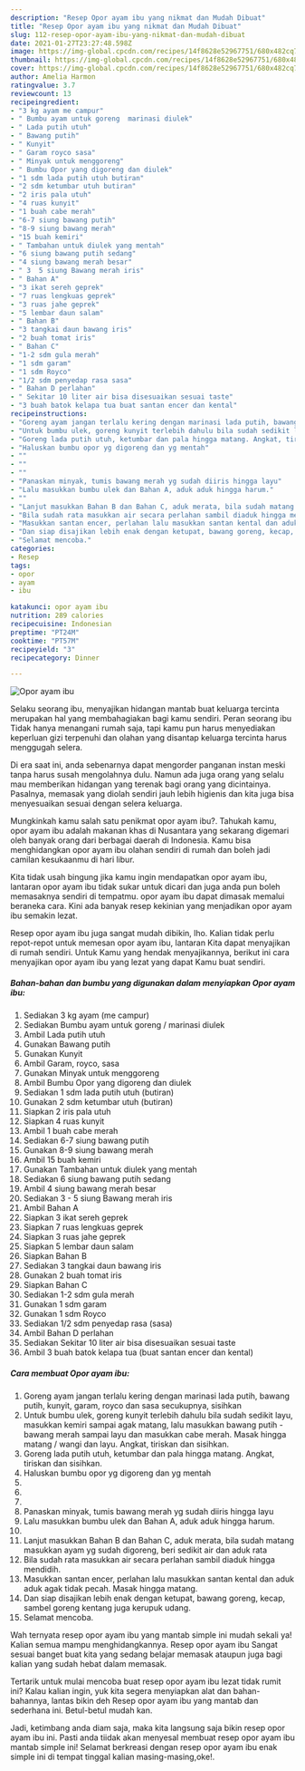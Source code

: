 ```yaml
---
description: "Resep Opor ayam ibu yang nikmat dan Mudah Dibuat"
title: "Resep Opor ayam ibu yang nikmat dan Mudah Dibuat"
slug: 112-resep-opor-ayam-ibu-yang-nikmat-dan-mudah-dibuat
date: 2021-01-27T23:27:48.598Z
image: https://img-global.cpcdn.com/recipes/14f8628e52967751/680x482cq70/opor-ayam-ibu-foto-resep-utama.jpg
thumbnail: https://img-global.cpcdn.com/recipes/14f8628e52967751/680x482cq70/opor-ayam-ibu-foto-resep-utama.jpg
cover: https://img-global.cpcdn.com/recipes/14f8628e52967751/680x482cq70/opor-ayam-ibu-foto-resep-utama.jpg
author: Amelia Harmon
ratingvalue: 3.7
reviewcount: 13
recipeingredient:
- "3 kg ayam me campur"
- " Bumbu ayam untuk goreng  marinasi diulek"
- " Lada putih utuh"
- " Bawang putih"
- " Kunyit"
- " Garam royco sasa"
- " Minyak untuk menggoreng"
- " Bumbu Opor yang digoreng dan diulek"
- "1 sdm lada putih utuh butiran"
- "2 sdm ketumbar utuh butiran"
- "2 iris pala utuh"
- "4 ruas kunyit"
- "1 buah cabe merah"
- "6-7 siung bawang putih"
- "8-9 siung bawang merah"
- "15 buah kemiri"
- " Tambahan untuk diulek yang mentah"
- "6 siung bawang putih sedang"
- "4 siung bawang merah besar"
- " 3  5 siung Bawang merah iris"
- " Bahan A"
- "3 ikat sereh geprek"
- "7 ruas lengkuas geprek"
- "3 ruas jahe geprek"
- "5 lembar daun salam"
- " Bahan B"
- "3 tangkai daun bawang iris"
- "2 buah tomat iris"
- " Bahan C"
- "1-2 sdm gula merah"
- "1 sdm garam"
- "1 sdm Royco"
- "1/2 sdm penyedap rasa sasa"
- " Bahan D perlahan"
- " Sekitar 10 liter air bisa disesuaikan sesuai taste"
- "3 buah batok kelapa tua buat santan encer dan kental"
recipeinstructions:
- "Goreng ayam jangan terlalu kering dengan marinasi lada putih, bawang putih, kunyit, garam, royco dan sasa secukupnya, sisihkan"
- "Untuk bumbu ulek, goreng kunyit terlebih dahulu bila sudah sedikit layu, masukkan kemiri sampai agak matang, lalu masukkan bawang putih - bawang merah sampai layu dan masukkan cabe merah. Masak hingga matang / wangi dan layu. Angkat, tiriskan dan sisihkan."
- "Goreng lada putih utuh, ketumbar dan pala hingga matang. Angkat, tiriskan dan sisihkan."
- "Haluskan bumbu opor yg digoreng dan yg mentah"
- ""
- ""
- ""
- "Panaskan minyak, tumis bawang merah yg sudah diiris hingga layu"
- "Lalu masukkan bumbu ulek dan Bahan A, aduk aduk hingga harum."
- ""
- "Lanjut masukkan Bahan B dan Bahan C, aduk merata, bila sudah matang masukkan ayam yg sudah digoreng, beri sedikit air dan aduk rata"
- "Bila sudah rata masukkan air secara perlahan sambil diaduk hingga mendidih."
- "Masukkan santan encer, perlahan lalu masukkan santan kental dan aduk aduk agak tidak pecah. Masak hingga matang."
- "Dan siap disajikan lebih enak dengan ketupat, bawang goreng, kecap, sambel goreng kentang juga kerupuk udang."
- "Selamat mencoba."
categories:
- Resep
tags:
- opor
- ayam
- ibu

katakunci: opor ayam ibu 
nutrition: 289 calories
recipecuisine: Indonesian
preptime: "PT24M"
cooktime: "PT57M"
recipeyield: "3"
recipecategory: Dinner

---
```



![Opor ayam ibu](https://img-global.cpcdn.com/recipes/14f8628e52967751/680x482cq70/opor-ayam-ibu-foto-resep-utama.jpg)

Selaku seorang ibu, menyajikan hidangan mantab buat keluarga tercinta merupakan hal yang membahagiakan bagi kamu sendiri. Peran seorang ibu Tidak hanya menangani rumah saja, tapi kamu pun harus menyediakan keperluan gizi terpenuhi dan olahan yang disantap keluarga tercinta harus menggugah selera.

Di era  saat ini, anda sebenarnya dapat mengorder panganan instan meski tanpa harus susah mengolahnya dulu. Namun ada juga orang yang selalu mau memberikan hidangan yang terenak bagi orang yang dicintainya. Pasalnya, memasak yang diolah sendiri jauh lebih higienis dan kita juga bisa menyesuaikan sesuai dengan selera keluarga. 



Mungkinkah kamu salah satu penikmat opor ayam ibu?. Tahukah kamu, opor ayam ibu adalah makanan khas di Nusantara yang sekarang digemari oleh banyak orang dari berbagai daerah di Indonesia. Kamu bisa menghidangkan opor ayam ibu olahan sendiri di rumah dan boleh jadi camilan kesukaanmu di hari libur.

Kita tidak usah bingung jika kamu ingin mendapatkan opor ayam ibu, lantaran opor ayam ibu tidak sukar untuk dicari dan juga anda pun boleh memasaknya sendiri di tempatmu. opor ayam ibu dapat dimasak memalui beraneka cara. Kini ada banyak resep kekinian yang menjadikan opor ayam ibu semakin lezat.

Resep opor ayam ibu juga sangat mudah dibikin, lho. Kalian tidak perlu repot-repot untuk memesan opor ayam ibu, lantaran Kita dapat menyajikan di rumah sendiri. Untuk Kamu yang hendak menyajikannya, berikut ini cara menyajikan opor ayam ibu yang lezat yang dapat Kamu buat sendiri.

<!--inarticleads1-->

##### Bahan-bahan dan bumbu yang digunakan dalam menyiapkan Opor ayam ibu:

1. Sediakan 3 kg ayam (me campur)
1. Sediakan  Bumbu ayam untuk goreng / marinasi diulek
1. Ambil  Lada putih utuh
1. Gunakan  Bawang putih
1. Gunakan  Kunyit
1. Ambil  Garam, royco, sasa
1. Gunakan  Minyak untuk menggoreng
1. Ambil  Bumbu Opor yang digoreng dan diulek
1. Sediakan 1 sdm lada putih utuh (butiran)
1. Gunakan 2 sdm ketumbar utuh (butiran)
1. Siapkan 2 iris pala utuh
1. Siapkan 4 ruas kunyit
1. Ambil 1 buah cabe merah
1. Sediakan 6-7 siung bawang putih
1. Gunakan 8-9 siung bawang merah
1. Ambil 15 buah kemiri
1. Gunakan  Tambahan untuk diulek yang mentah
1. Sediakan 6 siung bawang putih sedang
1. Ambil 4 siung bawang merah besar
1. Sediakan  3 - 5 siung Bawang merah iris
1. Ambil  Bahan A
1. Siapkan 3 ikat sereh geprek
1. Siapkan 7 ruas lengkuas geprek
1. Siapkan 3 ruas jahe geprek
1. Siapkan 5 lembar daun salam
1. Siapkan  Bahan B
1. Sediakan 3 tangkai daun bawang iris
1. Gunakan 2 buah tomat iris
1. Siapkan  Bahan C
1. Sediakan 1-2 sdm gula merah
1. Gunakan 1 sdm garam
1. Gunakan 1 sdm Royco
1. Sediakan 1/2 sdm penyedap rasa (sasa)
1. Ambil  Bahan D perlahan
1. Sediakan  Sekitar 10 liter air bisa disesuaikan sesuai taste
1. Ambil 3 buah batok kelapa tua (buat santan encer dan kental)




<!--inarticleads2-->

##### Cara membuat Opor ayam ibu:

1. Goreng ayam jangan terlalu kering dengan marinasi lada putih, bawang putih, kunyit, garam, royco dan sasa secukupnya, sisihkan
1. Untuk bumbu ulek, goreng kunyit terlebih dahulu bila sudah sedikit layu, masukkan kemiri sampai agak matang, lalu masukkan bawang putih - bawang merah sampai layu dan masukkan cabe merah. Masak hingga matang / wangi dan layu. Angkat, tiriskan dan sisihkan.
1. Goreng lada putih utuh, ketumbar dan pala hingga matang. Angkat, tiriskan dan sisihkan.
1. Haluskan bumbu opor yg digoreng dan yg mentah
1. 
1. 
1. 
1. Panaskan minyak, tumis bawang merah yg sudah diiris hingga layu
1. Lalu masukkan bumbu ulek dan Bahan A, aduk aduk hingga harum.
1. 
1. Lanjut masukkan Bahan B dan Bahan C, aduk merata, bila sudah matang masukkan ayam yg sudah digoreng, beri sedikit air dan aduk rata
1. Bila sudah rata masukkan air secara perlahan sambil diaduk hingga mendidih.
1. Masukkan santan encer, perlahan lalu masukkan santan kental dan aduk aduk agak tidak pecah. Masak hingga matang.
1. Dan siap disajikan lebih enak dengan ketupat, bawang goreng, kecap, sambel goreng kentang juga kerupuk udang.
1. Selamat mencoba.




Wah ternyata resep opor ayam ibu yang mantab simple ini mudah sekali ya! Kalian semua mampu menghidangkannya. Resep opor ayam ibu Sangat sesuai banget buat kita yang sedang belajar memasak ataupun juga bagi kalian yang sudah hebat dalam memasak.

Tertarik untuk mulai mencoba buat resep opor ayam ibu lezat tidak rumit ini? Kalau kalian ingin, yuk kita segera menyiapkan alat dan bahan-bahannya, lantas bikin deh Resep opor ayam ibu yang mantab dan sederhana ini. Betul-betul mudah kan. 

Jadi, ketimbang anda diam saja, maka kita langsung saja bikin resep opor ayam ibu ini. Pasti anda tiidak akan menyesal membuat resep opor ayam ibu mantab simple ini! Selamat berkreasi dengan resep opor ayam ibu enak simple ini di tempat tinggal kalian masing-masing,oke!.

